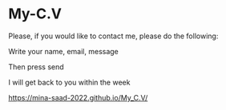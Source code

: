 # My-C.V

Please, if you would like to contact me, please do the following:

Write your name, email, message

Then press send

I will get back to you within the week  

https://mina-saad-2022.github.io/My_C.V/
